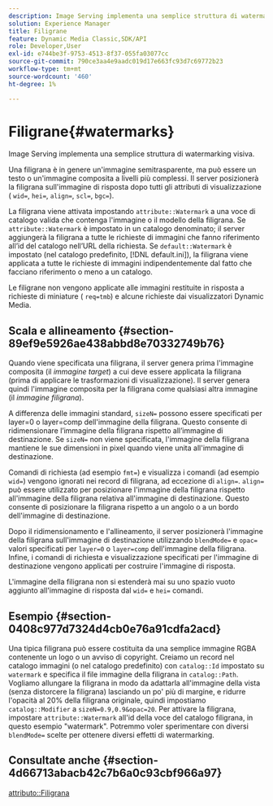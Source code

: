 ```yaml
---
description: Image Serving implementa una semplice struttura di watermarking visiva.
solution: Experience Manager
title: Filigrane
feature: Dynamic Media Classic,SDK/API
role: Developer,User
exl-id: e744be3f-9753-4513-8f37-055fa03077cc
source-git-commit: 790ce3aa4e9aadc019d17e663fc93d7c69772b23
workflow-type: tm+mt
source-wordcount: '460'
ht-degree: 1%

---
```


# Filigrane{#watermarks}

Image Serving implementa una semplice struttura di watermarking visiva.

Una filigrana è in genere un&#39;immagine semitrasparente, ma può essere un testo o un&#39;immagine composita a livelli più complessi. Il server posizionerà la filigrana sull&#39;immagine di risposta dopo tutti gli attributi di visualizzazione ( `wid=`, `hei=`, `align=`, `scl=`, `bgc=`).

La filigrana viene attivata impostando `attribute::Watermark` a una voce di catalogo valida che contenga l&#39;immagine o il modello della filigrana. Se `attribute::Watermark` è impostato in un catalogo denominato; il server aggiungerà la filigrana a tutte le richieste di immagini che fanno riferimento all’id del catalogo nell’URL della richiesta. Se `default::Watermark` è impostato (nel catalogo predefinito, [!DNL default.ini]), la filigrana viene applicata a tutte le richieste di immagini indipendentemente dal fatto che facciano riferimento o meno a un catalogo.

Le filigrane non vengono applicate alle immagini restituite in risposta a richieste di miniature ( `req=tmb`) e alcune richieste dai visualizzatori Dynamic Media.

## Scala e allineamento {#section-89ef9e5926ae438abbd8e70332749b76}

Quando viene specificata una filigrana, il server genera prima l&#39;immagine composita (il *immagine target*) a cui deve essere applicata la filigrana (prima di applicare le trasformazioni di visualizzazione). Il server genera quindi l&#39;immagine composita per la filigrana come qualsiasi altra immagine (il *immagine filigrana*).

A differenza delle immagini standard, `sizeN=` possono essere specificati per layer=0 o layer=comp dell&#39;immagine della filigrana. Questo consente di ridimensionare l’immagine della filigrana rispetto all’immagine di destinazione. Se `sizeN=` non viene specificata, l&#39;immagine della filigrana mantiene le sue dimensioni in pixel quando viene unita all&#39;immagine di destinazione.

Comandi di richiesta (ad esempio `fmt=`) e visualizza i comandi (ad esempio `wid=`) vengono ignorati nei record di filigrana, ad eccezione di `align=`. `align=` può essere utilizzato per posizionare l&#39;immagine della filigrana rispetto all&#39;immagine della filigrana relativa all&#39;immagine di destinazione. Questo consente di posizionare la filigrana rispetto a un angolo o a un bordo dell&#39;immagine di destinazione.

Dopo il ridimensionamento e l&#39;allineamento, il server posizionerà l&#39;immagine della filigrana sull&#39;immagine di destinazione utilizzando `blendMode=` e `opac=` valori specificati per `layer=0` o `layer=comp` dell&#39;immagine della filigrana. Infine, i comandi di richiesta e visualizzazione specificati per l&#39;immagine di destinazione vengono applicati per costruire l&#39;immagine di risposta.

L&#39;immagine della filigrana non si estenderà mai su uno spazio vuoto aggiunto all&#39;immagine di risposta dal `wid=` e `hei=` comandi.

## Esempio {#section-0408c977d7324d4cb0e76a91cdfa2acd}

Una tipica filigrana può essere costituita da una semplice immagine RGBA contenente un logo o un avviso di copyright. Creiamo un record nel catalogo immagini (o nel catalogo predefinito) con `catalog::Id` impostato su `watermark` e specifica il file immagine della filigrana in `catalog::Path`. Vogliamo allungare la filigrana in modo da adattarla all&#39;immagine della vista (senza distorcere la filigrana) lasciando un po&#39; più di margine, e ridurre l&#39;opacità al 20% della filigrana originale, quindi impostiamo `catalog::Modifier` a `sizeN=0.9,0.9&opac=20`. Per attivare la filigrana, impostare `attribute::Watermark` all&#39;id della voce del catalogo filigrana, in questo esempio &quot;watermark&quot;. Potremmo voler sperimentare con diversi `blendMode=` scelte per ottenere diversi effetti di watermarking.

## Consultate anche {#section-4d66713abacb42c7b6a0c93cbf966a97}

[attributo::Filigrana](../../../../../is-api/image-catalog/image-serving-api-ref/c-image-catalog-reference/c-attributes-reference/r-watermark.md#reference-942b50acb2dd43a5ae498dc41ea9ac9b)
